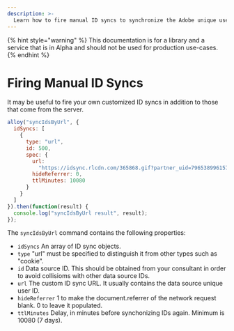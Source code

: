 ```yaml
---
description: >-
  Learn how to fire manual ID syncs to synchronize the Adobe unique user ID with the unique user ID of a third party data source.
---
```


{% hint style="warning" %}
This documentation is for a library and a service that is in Alpha and should not be used for production use-cases.
{% endhint %}

# Firing Manual ID Syncs

It may be useful to fire your own customized ID syncs in addition to those that come from the server.

```js
alloy("syncIdsByUrl", {
  idSyncs: [
    {
      type: "url",
      id: 500,
      spec: {
        url:
          "https://idsync.rlcdn.com/365868.gif?partner_uid=79653899615727305204290942296930013270",
        hideReferrer: 0,
        ttlMinutes: 10080
      }
    }
  ]
}).then(function(result) {
  console.log("syncIdsByUrl result", result);
});
```

The `syncIdsByUrl` command contains the following properties:

* `idSyncs` An array of ID sync objects.
* `type` "url" must be specified to distinguish it from other types such as "cookie".
* `id` Data source ID. This should be obtained from your consultant in order to avoid collisioms with other data source IDs.
* `url` The custom ID sync URL. It usually contains the data source unique user ID.
* `hideReferrer` 1 to make the document.referrer of the network request blank. 0 to leave it populated.
* `ttlMinutes` Delay, in minutes before synchonizing IDs again. Minimum is 10080 (7 days).  